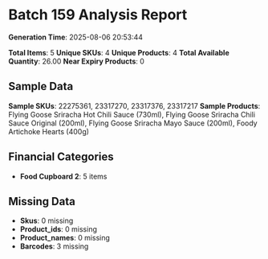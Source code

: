 # Batch 159 Analysis Report

**Generation Time**: 2025-08-06 20:53:44

**Total Items**: 5
**Unique SKUs**: 4
**Unique Products**: 4
**Total Available Quantity**: 26.00
**Near Expiry Products**: 0

## Sample Data
**Sample SKUs**: 22275361, 23317270, 23317376, 23317217
**Sample Products**: Flying Goose Sriracha Hot Chili Sauce (730ml), Flying Goose Sriracha Chili Sauce Original (200ml), Flying Goose Sriracha Mayo Sauce (200ml), Foody Artichoke Hearts (400g)

## Financial Categories
- **Food Cupboard 2**: 5 items

## Missing Data
- **Skus**: 0 missing
- **Product_ids**: 0 missing
- **Product_names**: 0 missing
- **Barcodes**: 3 missing
